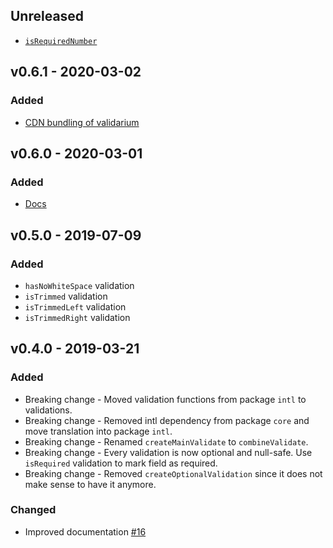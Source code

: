 ## Unreleased

- [`isRequiredNumber`](https://github.com/lundegaard/validarium/pull/63)

## v0.6.1 - 2020-03-02

### Added

- [CDN bundling of validarium](https://github.com/lundegaard/validarium/pull/58)

## v0.6.0 - 2020-03-01

### Added

- [Docs](https://github.com/lundegaard/validarium/pull/42)

## v0.5.0 - 2019-07-09

### Added

- `hasNoWhiteSpace` validation
- `isTrimmed` validation
- `isTrimmedLeft` validation
- `isTrimmedRight` validation
 

## v0.4.0 - 2019-03-21

### Added

- Breaking change - Moved validation functions from package `intl` to validations.
- Breaking change - Removed intl dependency from package `core` and move translation into package `intl`.
- Breaking change - Renamed `createMainValidate` to `combineValidate`.
- Breaking change - Every validation is now optional and null-safe. Use `isRequired` validation to mark field as required.
- Breaking change - Removed `createOptionalValidation` since it does not make sense to have it anymore.

### Changed

- Improved documentation [#16](https://github.com/lundegaard/validarium/pull/16)

